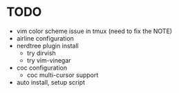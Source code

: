 # TODO

- vim color scheme issue in tmux (need to fix the NOTE)
- airline configuration
- nerdtree plugin install
    - try dirvish
    - try vim-vinegar
- coc configuration
    - coc multi-cursor support
- auto install, setup script
